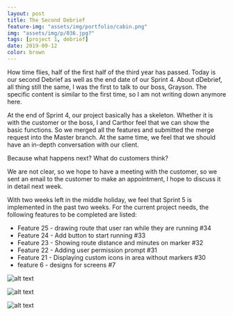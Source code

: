 ```yaml
---
layout: post
title: The Second Debrief
feature-img: "assets/img/portfolio/cabin.png"
img: "assets/img/p/036.jpg?"
tags: [project 1, debrief]
date: 2019-09-12
color: brown
---
```


How time flies, half of the first half of the third year has passed. Today is our second Debrief as well as the end date of our Sprint 4. 
About dDebrief, all thing still the same, I was the first to talk to our boss, Grayson. The specific content is similar to the first time, so I am not writing down anymore here.

At the end of Sprint 4, our project basically has a skeleton. Whether it is with the customer or the boss, I and Carthor feel that we can show the basic functions. So we merged all the features and submitted the merge request into the Master branch. At the same time, we feel that we should have an in-depth conversation with our client. 

Because what happens next?  What do customers think? 

We are not clear, so we hope to have a meeting with the customer, so we sent an email to the customer to make an appointment, I hope to discuss it in detail next week.

With two weeks left in the middle holiday, we feel that Sprint 5 is implemented in the past two weeks. For the current project needs, the following features to be completed are listed:

* Feature 25 - drawing route that user ran while they are running #34 
* Feature 24 - Add button to start running #33 
* Feature 23 - Showing route distance and minutes on marker #32
* Feature 22 - Adding user permission prompt #31 
* Feature 21 - Displaying custom icons in area without markers #30
* feature 6 - designs for screens #7 

![alt text](https://github.com/aemooooon/app/blob/master/assets/img/p/036.jpg?raw=true "debrief 2")


![alt text](https://github.com/aemooooon/app/blob/master/assets/img/p/037.png?raw=true "current project screenshot")


![alt text](https://github.com/aemooooon/app/blob/master/assets/img/p/037.jpg?raw=true "Sprint 4")